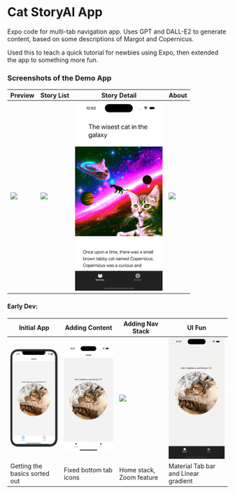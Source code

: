 # Cat StoryAI App

Expo code for multi-tab navigation app. Uses GPT and DALL-E2 to generate content, based on some descriptions of Margot and Copernicus.

Used this to teach a quick tutorial for newbies using Expo, then extended the app to something more fun.

### Screenshots of the Demo App
| Preview  | Story List | Story Detail |  About |
| ------------- | ------------- | ------------- |  ------------- 
<img src="./devnotes/Animation 4.gif" width="200"> | <img src="./devnotes/Screenshot 3.png" width="200"> | <img src="./devnotes/Screenshot 4.png" width="200"> |<img src="./devnotes/Screenshot 1.png" width="200"> |

#### Early Dev:
| Initial App  | Adding Content | Adding Nav Stack |  UI Fun |
| ------------- | ------------- | ------------- |  ------------- |
| <img src="./devnotes/screenshot.png" width="200">  | <img src="./devnotes/Animation 1.gif" width="200">  | <img src="./devnotes/Animation 2.gif" width="200"> | <img src="./devnotes/Animation 3.gif" width="200">
| Getting the basics sorted out  | Fixed bottom tab icons  | Home stack, Zoom feature | Material Tab bar and Linear gradient |
